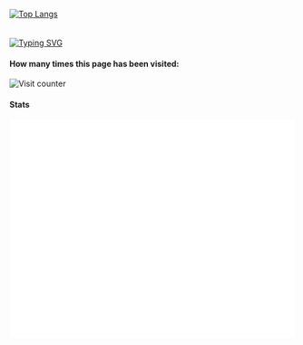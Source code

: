 [![Top Langs](https://github-readme-stats.vercel.app/api/top-langs/?username=niither&theme=react&layout=compact)](https://github.com/anuraghazra/github-readme-stats)
<br><br><br>
[![Typing SVG](https://readme-typing-svg.herokuapp.com?font=Macondo&color=5BB0F7&lines=roses+are+red;violets+are+blue;unexpected+'%7B';on+line+32)](https://git.io/typing-svg)

#### How many times this page has been visited:

![Visit counter](https://moe-counter.glitch.me/get/@:niitherGitHub?theme=3d-num)

#### Stats

![Metrics](https://raw.githubusercontent.com/sunmeat/sunmeat/master/github-metrics.svg)
